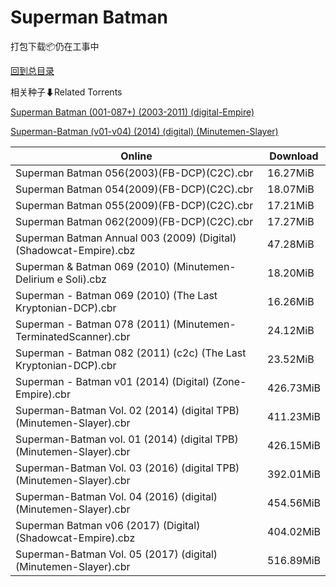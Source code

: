 # Superman Batman

打包下载📦仍在工事中

[回到总目录](/Catalogs.md)







相关种子⬇Related Torrents

[Superman Batman (001-087+) (2003-2011) (digital-Empire)](https://github.com/alicewish/markdown/blob/master/torrent/Superman-Batman--001-087----2003-2011---digital-Empire.md)

[Superman-Batman (v01-v04) (2014) (digital) (Minutemen-Slayer)](https://github.com/alicewish/markdown/blob/master/torrent/Superman-Batman--v01-v04---2014---digital---Minutemen-Slayer.md)

Online | Download
--- | ---
Superman Batman 056(2003)(FB-DCP)(C2C).cbr | 16.27MiB
Superman Batman 054(2009)(FB-DCP)(C2C).cbr | 18.07MiB
Superman Batman 055(2009)(FB-DCP)(C2C).cbr | 17.21MiB
Superman Batman 062(2009)(FB-DCP)(C2C).cbr | 17.27MiB
Superman Batman Annual 003 (2009) (Digital) (Shadowcat-Empire).cbz | 47.28MiB
Superman & Batman 069 (2010) (Minutemen-Delirium e Soli).cbz | 18.20MiB
Superman - Batman 069 (2010) (The Last Kryptonian-DCP).cbr | 16.26MiB
Superman - Batman 078 (2011) (Minutemen-TerminatedScanner).cbr | 24.12MiB
Superman - Batman 082 (2011) (c2c) (The Last Kryptonian-DCP).cbr | 23.52MiB
Superman - Batman v01 (2014) (Digital) (Zone-Empire).cbr | 426.73MiB
Superman-Batman Vol. 02 (2014) (digital TPB) (Minutemen-Slayer).cbr | 411.23MiB
Superman-Batman vol. 01 (2014) (digital TPB) (Minutemen-Slayer).cbr | 426.15MiB
Superman-Batman Vol. 03 (2016) (digital TPB) (Minutemen-Slayer).cbr | 392.01MiB
Superman-Batman Vol. 04 (2016) (digital) (Minutemen-Slayer).cbr | 454.56MiB
Superman Batman v06 (2017) (Digital) (Shadowcat-Empire).cbz | 404.02MiB
Superman-Batman Vol. 05 (2017) (digital) (Minutemen-Slayer).cbr | 516.89MiB